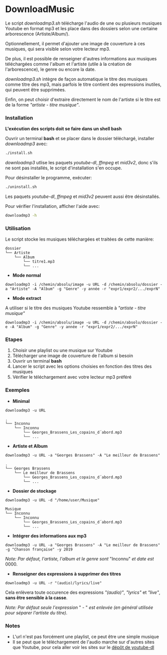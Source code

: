 # DownloadMusic
Le script *downloadmp3.sh* télécharge l'audio de une ou plusieurs musiques Youtube en format mp3 et les place dans des dossiers selon une certaine arborescence (Artiste/Album/).

Optionnellement, il permet d'ajouter une image de couverture à ces musiques, qui sera visible selon votre lecteur mp3. 

De plus, il est possible de renseigner d'autres informations aux musiques téléchargées comme l'album et l'artiste (utile à la création de l'arborescence), le genre ou encore la date.

*downloadmp3.sh* intègre de façon automatique le titre des musiques comme titre des mp3, mais parfois le titre contient des expressions inutiles, qui peuvent être supprimées.

Enfin, on peut choisir d'extraire directement le nom de l'artiste si le titre est de la forme *"artiste - titre musique"*.

### Installation

**L'exécution des scripts doit se faire dans un shell bash**

Ouvrir un terminal **bash** et se placer dans le dossier téléchargé, installer *downloadmp3* avec:
```bash
./install.sh
```
*downloadmp3* utlise les paquets *youtube-dl*, *ffmpeg* et *mid3v2*, donc s'ils ne sont pas installés, le script d'installation s'en occupe. 

Pour désinstaller le programme, exécuter:
```bash
./uninstall.sh
```
Les paquets *youtube-dl*, *ffmpeg* et *mid3v2* peuvent aussi être désinstallés.

Pour vérifier l'installation, afficher l'aide avec:
```bash
downloadmp3 -h
```

### Utilisation

Le script stocke les musiques téléchargées et traitées de cette manière:
```
dossier
└── Artiste
    └── Album
        └── titre1.mp3
        └── ...       
```

- **Mode normal**

`downloadmp3 -i /chemin/absolu/image -u URL -d /chemin/absolu/dossier -a "Artiste" -A "Album" -g "Genre" -y année -r "expr1/expr2/.../exprN"`

- **Mode extract**

A utiliser si le titre des musiques Youtube ressemble à *"artiste - titre musique"*

`downloadmp3 -i /chemin/absolu/image -u URL -d /chemin/absolu/dossier -e -A "Album" -g "Genre" -y année -r "expr1/expr2/.../exprN"`

### Etapes
1. Choisir une playlist ou une musique sur Youtube
2. Télécharger une image de couverture de l'album si besoin
3. Ouvrir un terminal **bash**
5. Lancer le script avec les options choisies en fonction des titres des musiques
6. Vérifier le téléchargement avec votre lecteur mp3 préféré

### Exemples

- **Minimal**

`downloadmp3 -u URL`
```
.
└── Inconnu
    └── Inconnu
        └── Georges_Brassens_Les_copains_d´abord.mp3
        └── ...       
```

- **Artiste et Album**

`downloadmp3 -u URL -a "Georges Brassens" -A "Le meilleur de Brassens" `
```
.
└── Georges Brassens
    └── Le meilleur de Brassens
        └── Georges_Brassens_Les_copains_d´abord.mp3
        └── ...       
```

- **Dossier de stockage**

`downloadmp3 -u URL -d "/home/user/Musique"`
```
Musique
└── Inconnu
    └── Inconnu
        └── Georges_Brassens_Les_copains_d´abord.mp3
        └── ...       
```
- **Intégrer des informations aux mp3**

`downloadmp3 -u URL -a "Georges Brassens" -A "Le meilleur de Brassens" -g "Chanson française" -y 2019`

*Note: Par défaut, l'artiste, l'album et le genre sont* "Inconnu" *et date est* 0000.

- **Renseigner des expressions à supprimer des titres**

`downloadmp3 -u URL -r "(audio)/lyrics/live"`

Cela enlèvera toute occurence des expressions *"(audio)"*, *"lyrics"* et *"live"*, **sans être sensible à la casse**.

*Note: Par défaut seule l'expression* " - " *est enlevée (en général utilisée pour séparer l'artiste du titre).*


### Notes
- L'url n'est pas forcément une playlist, ce peut être une simple musique
- Il se peut que le téléchargement de l'audio marche sur d'autres sites que Youtube, pour cela aller voir les sites sur le [dépôt de youtube-dl](https://github.com/ytdl-org/youtube-dl/tree/master/youtube_dl/extractor)
